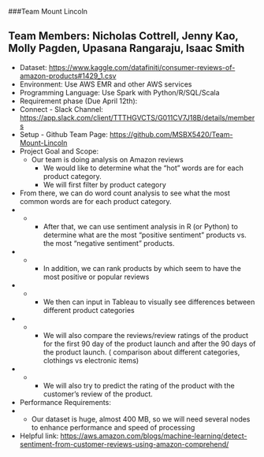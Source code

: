 ###Team Mount Lincoln
## Team Members: Nicholas Cottrell, Jenny Kao, Molly Pagden, Upasana Rangaraju, Isaac Smith
- Dataset: https://www.kaggle.com/datafiniti/consumer-reviews-of-amazon-products#1429_1.csv
- Environment: Use AWS EMR and other AWS services
- Programming Language: Use Spark with Python/R/SQL/Scala
- Requirement phase (Due April 12th): 
- Connect - Slack Channel: https://app.slack.com/client/TTTHGVCTS/G011CV7J18B/details/members
- Setup - Github Team Page: https://github.com/MSBX5420/Team-Mount-Lincoln
- Project Goal and Scope:
  - Our team is doing analysis on Amazon reviews
    -	We would like to determine what the “hot” words are for each product category. 
    - We will first filter by product category
- From there, we can do word count analysis to see what the most common words are for each product category. 
- - - After that, we can use sentiment analysis in R (or Python) to determine what are the most “positive sentiment” products vs. the most “negative sentiment” products. 
- - - In addition, we can rank products by which seem to have the most positive or popular reviews
- - - We then can input in Tableau to visually see differences between different product categories
- - - We will also compare the reviews/review ratings  of the product for the first 90 day of the product launch and after the 90 days of the product launch. ( comparison about different categories, clothings vs electronic items)  
- - - We will also try to predict the rating of the product with the customer’s review of the product. 
- Performance Requirements:
- - Our dataset is huge, almost 400 MB, so we will need several nodes to enhance performance and speed of processing
-	Helpful link:
https://aws.amazon.com/blogs/machine-learning/detect-sentiment-from-customer-reviews-using-amazon-comprehend/

